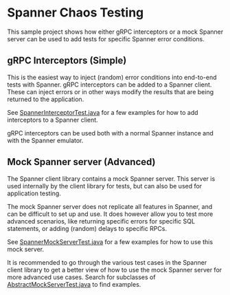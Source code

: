 # Spanner Chaos Testing

This sample project shows how either gRPC interceptors or a mock Spanner server can be used to add
tests for specific Spanner error conditions.

## gRPC Interceptors (Simple)

This is the easiest way to inject (random) error conditions into end-to-end tests with Spanner.
gRPC interceptors can be added to a Spanner client. These can inject errors or in other ways modify
the results that are being returned to the application.

See [SpannerInterceptorTest.java](src/test/java/com/google/cloud/spanner/chaos/SpannerInterceptorTest.java)
for a few examples for how to add interceptors to a Spanner client.

gRPC interceptors can be used both with a normal Spanner instance and with the Spanner emulator.

## Mock Spanner server (Advanced)

The Spanner client library contains a mock Spanner server. This server is used internally by
the client library for tests, but can also be used for application testing.

The mock Spanner server does not replicate all features in Spanner, and can be difficult to set up
and use. It does however allow you to test more advanced scenarios, like returning specific errors
for specific SQL statements, or adding (random) delays to specific RPCs.

See [SpannerMockServerTest.java](src/test/java/com/google/cloud/spanner/chaos/SpannerMockServerTest.java)
for a few examples for how to use this mock server.

It is recommended to go through the various test cases in the Spanner client library to get a better
view of how to use the mock Spanner server for more advanced use cases. Search for subclasses of
[AbstractMockServerTest.java](https://github.com/googleapis/java-spanner/blob/main/google-cloud-spanner/src/test/java/com/google/cloud/spanner/connection/AbstractMockServerTest.java)
to find examples.
